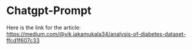 # Chatgpt-Prompt
Here is the link for the article:
https://medium.com/@vik.jakamukala34/analysis-of-diabetes-dataset-ffcd1f607c33
